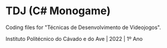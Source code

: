 # TDJ (C# Monogame)

Coding files for "Técnicas de Desenvolvimento de Videojogos".

Instituto Politécnico do Cávado e do Ave | 2022 | 1º Ano
